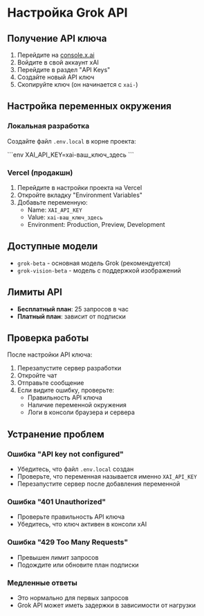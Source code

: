 # Настройка Grok API

## Получение API ключа

1. Перейдите на [console.x.ai](https://console.x.ai/)
2. Войдите в свой аккаунт xAI
3. Перейдите в раздел "API Keys"
4. Создайте новый API ключ
5. Скопируйте ключ (он начинается с `xai-`)

## Настройка переменных окружения

### Локальная разработка
Создайте файл `.env.local` в корне проекта:

\`\`\`env
XAI_API_KEY=xai-ваш_ключ_здесь
\`\`\`

### Vercel (продакшн)
1. Перейдите в настройки проекта на Vercel
2. Откройте вкладку "Environment Variables"
3. Добавьте переменную:
   - Name: `XAI_API_KEY`
   - Value: `xai-ваш_ключ_здесь`
   - Environment: Production, Preview, Development

## Доступные модели

- `grok-beta` - основная модель Grok (рекомендуется)
- `grok-vision-beta` - модель с поддержкой изображений

## Лимиты API

- **Бесплатный план**: 25 запросов в час
- **Платный план**: зависит от подписки

## Проверка работы

После настройки API ключа:

1. Перезапустите сервер разработки
2. Откройте чат
3. Отправьте сообщение
4. Если видите ошибку, проверьте:
   - Правильность API ключа
   - Наличие переменной окружения
   - Логи в консоли браузера и сервера

## Устранение проблем

### Ошибка "API key not configured"
- Убедитесь, что файл `.env.local` создан
- Проверьте, что переменная называется именно `XAI_API_KEY`
- Перезапустите сервер после добавления переменной

### Ошибка "401 Unauthorized"
- Проверьте правильность API ключа
- Убедитесь, что ключ активен в консоли xAI

### Ошибка "429 Too Many Requests"
- Превышен лимит запросов
- Подождите или обновите план подписки

### Медленные ответы
- Это нормально для первых запросов
- Grok API может иметь задержки в зависимости от нагрузки
